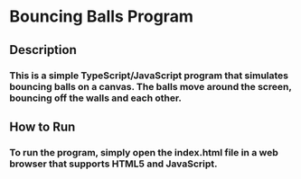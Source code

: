 # Bouncing Balls Program

## Description

### This is a simple TypeScript/JavaScript program that simulates bouncing balls on a canvas. The balls move around the screen, bouncing off the walls and each other.

## How to Run

### To run the program, simply open the index.html file in a web browser that supports HTML5 and JavaScript.
